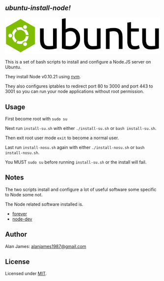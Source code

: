 *ubuntu-install-node!*
---

![](https://raw.githubusercontent.com/alanjames1987/ubuntu-install-node/master/media/logo.png)

This is a set of bash scripts to install and configure a Node.JS server on Ubuntu.

They install Node v0.10.21 using [nvm](https://github.com/creationix/nvm).

They also configures iptables to redirect port 80 to 3000 and port 443 to 3001 so you can run your node applications without root permission. 

Usage
---

First become root with `sudo su` 

Next run `install-su.sh` with either `./install-su.sh` or `bash install-su.sh`.

Then exit root user mode `exit` to become a normal user.

Last run `install-nosu.sh` again with either `./install-nosu.sh` or `bash install-nosu.sh`.

You MUST `sudo su` before running `install-su.sh` or the install will fail.

Notes
---

The two scripts install and configure a lot of useful software some specific to Node some not. 

The Node related software installed is.
* [forever](https://github.com/nodejitsu/forever)
* [node-dev](https://github.com/fgnass/node-dev)

Author
---
Alan James: [alanjames1987@gmail.com](mailto:alanjames1987@gmail.com)

License
---
Licensed under [MIT](https://github.com/alanjames1987/ubuntu-install-node/blob/master/LICENSE).